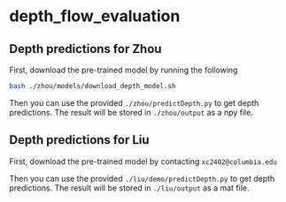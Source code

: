 # depth_flow_evaluation

## Depth predictions for Zhou
First, download the pre-trained model by running the following
```bash
bash ./zhou/models/download_depth_model.sh
```
Then you can use the provided `./zhou/predictDepth.py` to get depth predictions. The result will be stored in `./zhou/output` as a npy file.  

## Depth predictions for Liu
First, download the pre-trained model by contacting `xc2402@columbia.edu`

Then you can use the provided `./liu/demo/predictDepth.py` to get depth predictions. The result will be stored in `./liu/output` as a mat file.  
